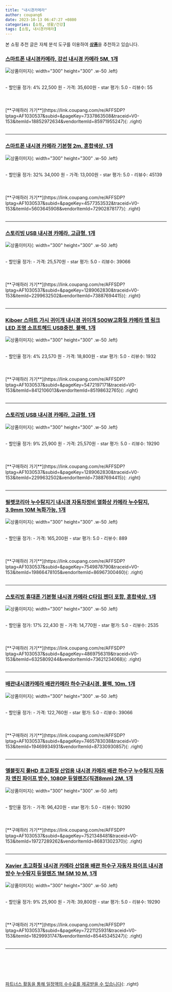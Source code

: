 ```yaml
---
title: "내시경카메라"
author: coupang6
date: 2023-10-13 06:47:27 +0800
categories: [쇼핑, 생활/건강]
tags: [쇼핑, 내시경카메라]
---
```


본 쇼핑 추천 글은 자체 분석 도구를 이용하여 [**상품**](https://link.coupang.com/a/bao1ui)을 추천하고 있습니다.

### [스마트폰 내시경카메라, 강선 내시경 카메라 5M, 1개](https://link.coupang.com/re/AFFSDP?lptag=AF1030537&subid=&pageKey=7337863508&traceid=V0-153&itemId=18852972634&vendorItemId=85971955247)

![상품이미지](https://thumbnail9.coupangcdn.com/thumbnails/remote/230x230ex/image/vendor_inventory/d164/7080877e5965c3129b3b1a31ff86f47ede849ffd51c706957bccd7c5d6b8.jpeg){: width="300" height="300" .w-50 .left}


<br>
- 할인율 정가: 4%  22,500   원
- 가격: 35,600원
- star 평가: 5.0
- 리뷰수: 55
<br>
<br>
<br>
<br>
[**구매하러 가기**](https://link.coupang.com/re/AFFSDP?lptag=AF1030537&subid=&pageKey=7337863508&traceid=V0-153&itemId=18852972634&vendorItemId=85971955247){: .right}
<br>
<br>

---

### [스마트폰 내시경 카메라 기본형 2m, 혼합색상, 1개](https://link.coupang.com/re/AFFSDP?lptag=AF1030537&subid=&pageKey=4577353532&traceid=V0-153&itemId=5603645908&vendorItemId=72902878177)

![상품이미지](https://thumbnail10.coupangcdn.com/thumbnails/remote/230x230ex/image/retail/images/2020/12/08/9/0/ffcaeaa1-f56a-4d55-afd1-599823bbca15.jpg){: width="300" height="300" .w-50 .left}


<br>
- 할인율 정가: 32%  34,000   원
- 가격: 13,000원
- star 평가: 5.0
- 리뷰수: 45139
<br>
<br>
<br>
<br>
[**구매하러 가기**](https://link.coupang.com/re/AFFSDP?lptag=AF1030537&subid=&pageKey=4577353532&traceid=V0-153&itemId=5603645908&vendorItemId=72902878177){: .right}
<br>
<br>

---

### [스토리빙 USB 내시경 카메라, 고급형, 1개](https://link.coupang.com/re/AFFSDP?lptag=AF1030537&subid=&pageKey=1289062830&traceid=V0-153&itemId=2299632502&vendorItemId=73887694415)

![상품이미지](https://thumbnail6.coupangcdn.com/thumbnails/remote/230x230ex/image/retail/images/2021/02/09/10/2/42d89da8-e09c-4349-a9b0-be755740501a.jpg){: width="300" height="300" .w-50 .left}


<br>
- 할인율 정가: 
- 가격: 25,570원
- star 평가: 5.0
- 리뷰수: 39066
<br>
<br>
<br>
<br>
[**구매하러 가기**](https://link.coupang.com/re/AFFSDP?lptag=AF1030537&subid=&pageKey=1289062830&traceid=V0-153&itemId=2299632502&vendorItemId=73887694415){: .right}
<br>
<br>

---

### [Kiboer 스마트 가시 귀이개 내시경 귀이개 500W고화질 카메라 앱 링크 LED 조명 소프트헤드 USB충전, 블랙, 1개](https://link.coupang.com/re/AFFSDP?lptag=AF1030537&subid=&pageKey=5472197171&traceid=V0-153&itemId=8412106013&vendorItemId=85198632765)

![상품이미지](https://thumbnail7.coupangcdn.com/thumbnails/remote/230x230ex/image/vendor_inventory/c895/667cd1b614d6d7e2e1a4e5153f0aaae2e7189ee9a66adc21e03bb5f0bcae.jpg){: width="300" height="300" .w-50 .left}


<br>
- 할인율 정가: 4%  23,570   원
- 가격: 18,800원
- star 평가: 5.0
- 리뷰수: 1932
<br>
<br>
<br>
<br>
[**구매하러 가기**](https://link.coupang.com/re/AFFSDP?lptag=AF1030537&subid=&pageKey=5472197171&traceid=V0-153&itemId=8412106013&vendorItemId=85198632765){: .right}
<br>
<br>

---

### [스토리빙 USB 내시경 카메라, 고급형, 1개](https://link.coupang.com/re/AFFSDP?lptag=AF1030537&subid=&pageKey=1289062830&traceid=V0-153&itemId=2299632502&vendorItemId=73887694415)

![상품이미지](https://thumbnail6.coupangcdn.com/thumbnails/remote/230x230ex/image/retail/images/2021/02/09/10/2/42d89da8-e09c-4349-a9b0-be755740501a.jpg){: width="300" height="300" .w-50 .left}


<br>
- 할인율 정가: 9%  25,900   원
- 가격: 25,570원
- star 평가: 5.0
- 리뷰수: 19290
<br>
<br>
<br>
<br>
[**구매하러 가기**](https://link.coupang.com/re/AFFSDP?lptag=AF1030537&subid=&pageKey=1289062830&traceid=V0-153&itemId=2299632502&vendorItemId=73887694415){: .right}
<br>
<br>

---

### [필렛코리아 누수탐지기 내시경 자동차정비 열화상 카메라 누수탐지, 3.9mm 10M 녹화가능, 1개](https://link.coupang.com/re/AFFSDP?lptag=AF1030537&subid=&pageKey=7549878790&traceid=V0-153&itemId=19866478105&vendorItemId=86967300460)

![상품이미지](https://thumbnail7.coupangcdn.com/thumbnails/remote/230x230ex/image/vendor_inventory/4557/d0f642dbcf524918d203ffd7dd43a9d285650bfaebd7dece149be9191752.png){: width="300" height="300" .w-50 .left}


<br>
- 할인율 정가: 
- 가격: 165,200원
- star 평가: 5.0
- 리뷰수: 889
<br>
<br>
<br>
<br>
[**구매하러 가기**](https://link.coupang.com/re/AFFSDP?lptag=AF1030537&subid=&pageKey=7549878790&traceid=V0-153&itemId=19866478105&vendorItemId=86967300460){: .right}
<br>
<br>

---

### [스토리빙 휴대폰 기본형 내시경 카메라 C타입 젠더 포함, 혼합색상, 1개](https://link.coupang.com/re/AFFSDP?lptag=AF1030537&subid=&pageKey=4869756319&traceid=V0-153&itemId=6325809244&vendorItemId=73621234068)

![상품이미지](https://thumbnail8.coupangcdn.com/thumbnails/remote/230x230ex/image/retail/images/2021/01/25/17/9/0b1da898-ba65-4ae4-8827-41ac867cbb02.jpg){: width="300" height="300" .w-50 .left}


<br>
- 할인율 정가: 17%  22,430   원
- 가격: 14,770원
- star 평가: 5.0
- 리뷰수: 2535
<br>
<br>
<br>
<br>
[**구매하러 가기**](https://link.coupang.com/re/AFFSDP?lptag=AF1030537&subid=&pageKey=4869756319&traceid=V0-153&itemId=6325809244&vendorItemId=73621234068){: .right}
<br>
<br>

---

### [배관내시경카메라 배관카메라 하수구내시경, 블랙, 10m, 1개](https://link.coupang.com/re/AFFSDP?lptag=AF1030537&subid=&pageKey=7465783038&traceid=V0-153&itemId=19469934931&vendorItemId=87330930857)

![상품이미지](https://thumbnail9.coupangcdn.com/thumbnails/remote/230x230ex/image/vendor_inventory/ef2e/b58ef49ace47e287659751053ad1f533e2605021a3a11adbcf3fea6c7823.jpg){: width="300" height="300" .w-50 .left}


<br>
- 할인율 정가: 
- 가격: 122,760원
- star 평가: 5.0
- 리뷰수: 39066
<br>
<br>
<br>
<br>
[**구매하러 가기**](https://link.coupang.com/re/AFFSDP?lptag=AF1030537&subid=&pageKey=7465783038&traceid=V0-153&itemId=19469934931&vendorItemId=87330930857){: .right}
<br>
<br>

---

### [엘블릿지 풀HD 초고화질 산업용 내시경 카메라 배관 하수구 누수탐지 자동차 엔진 파이프 방수, 1080P 듀얼렌즈(직경8mm) 2M, 1개](https://link.coupang.com/re/AFFSDP?lptag=AF1030537&subid=&pageKey=7521348481&traceid=V0-153&itemId=19727289262&vendorItemId=86831302370)

![상품이미지](https://thumbnail9.coupangcdn.com/thumbnails/remote/230x230ex/image/vendor_inventory/7f18/a0fba71f82a0969847c9c38089cd9a253442b2beb11363dd676250887b47.png){: width="300" height="300" .w-50 .left}


<br>
- 할인율 정가: 
- 가격: 96,420원
- star 평가: 5.0
- 리뷰수: 19290
<br>
<br>
<br>
<br>
[**구매하러 가기**](https://link.coupang.com/re/AFFSDP?lptag=AF1030537&subid=&pageKey=7521348481&traceid=V0-153&itemId=19727289262&vendorItemId=86831302370){: .right}
<br>
<br>

---

### [Xavier 초고화질 내시경 카메라 산업용 배관 하수구 자동차 파이프 내시경 방수 누수탐지 듀얼렌즈 1M 5M 10 M, 1개](https://link.coupang.com/re/AFFSDP?lptag=AF1030537&subid=&pageKey=7221125931&traceid=V0-153&itemId=18299931747&vendorItemId=85445345247)

![상품이미지](https://thumbnail6.coupangcdn.com/thumbnails/remote/230x230ex/image/vendor_inventory/6931/f4f8f4bb783e43111be6127f478938aba18a68ad2a1d0a02762ed75e97af.jpg){: width="300" height="300" .w-50 .left}


<br>
- 할인율 정가: 9%  25,900   원
- 가격: 39,800원
- star 평가: 5.0
- 리뷰수: 19290
<br>
<br>
<br>
<br>
[**구매하러 가기**](https://link.coupang.com/re/AFFSDP?lptag=AF1030537&subid=&pageKey=7221125931&traceid=V0-153&itemId=18299931747&vendorItemId=85445345247){: .right}
<br>
<br>

---
<br><br><br><br><br> [파트너스 활동을 통해 일정액의 수수료를 제공받을 수 있습니다](https://link.coupang.com/a/bao1ui){: .right}